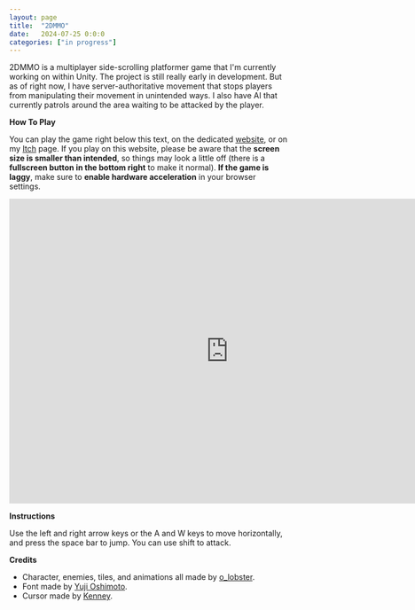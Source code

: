 ```yaml
---
layout: page
title:  "2DMMO"
date:   2024-07-25 0:0:0
categories: ["in progress"]
---
```

2DMMO is a multiplayer side-scrolling platformer game that I'm currently working on within Unity. The project is still really early in development. But as of right now, I have server-authoritative movement that stops players from manipulating their movement in unintended ways. I also have AI that currently patrols around the area waiting to be attacked by the player. 

**How To Play** 

You can play the game right below this text, on the dedicated [website][2dmmolink], or on my [Itch][itchlink] page. If you play on this website, please be aware that the <b>screen size is smaller than intended</b>, so things may look a little off (there is a <b>fullscreen button in the bottom right</b> to make it normal). <b>If the game is laggy</b>, make sure to <b>enable hardware acceleration</b> in your browser settings.

<center><iframe frameborder="0" src="https://itch.io/embed-upload/11174420?color=333333" allowfullscreen="" width="790" height="550"><a href="https://dustinschimel.itch.io/2dmmo">Play 2DMMO on itch.io</a></iframe></iframe></center>


**Instructions** 

Use the left and right arrow keys or the A and W keys to move horizontally, and press the space bar to jump. You can use shift to attack.

**Credits** 
- Character, enemies, tiles, and animations all made by [o_lobster][assetlink].
- Font made by [Yuji Oshimoto][fontlink].
- Cursor made by [Kenney][cursorlink].

[2dmmolink]: https://2dmmo.xyz/
[itchlink]: https://dustinschimel.itch.io/2dmmo
[assetlink]: https://o-lobster.itch.io/platformmetroidvania-pixel-art-asset-pack
[fontlink]: https://www.dafont.com/04b-03.font
[cursorlink]: https://kenney.nl/assets/cursor-pixel-pack